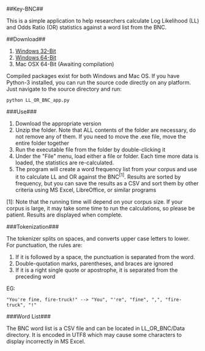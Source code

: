 ##Key-BNC##

This is a simple application to help researchers calculate Log Likelihood (LL) and Odds Ratio (OR) statistics against a word list from the BNC.

##Download##

1. [Windows 32-Bit](https://github.com/dougalg/Key-BNC/raw/master/build/Key-BNC-win32-v1.0.zip)
2. [Windows 64-Bit](https://github.com/dougalg/Key-BNC/raw/master/build/Key-BNC-amd64-v1.0.zip)
3. Mac OSX 64-Bit (Awaiting compilation)

Compiled packages exist for both Windows and Mac OS. If you have Python-3 installed, you can run the source code directly on any platform. Just navigate to the source directory and run:

    python LL_OR_BNC_app.py

###Use###

1. Download the appropriate version
2. Unzip the folder. Note that ALL contents of the folder are necessary, do not remove any of them. If you need to move the .exe file, move the entire folder together
3. Run the executable file from the folder by double-clicking it
4. Under the "File" menu, load either a file or folder. Each time more data is loaded, the statistics are re-calculated.
5. The program will create a word frequency list from your corpus and use it to calculate LL and OR against the BNC<sup>[1]</sup>. Results are sorted by frequency, but you can save the results as a CSV and sort them by other criteria using MS Excel, LibreOffice, or similar programs

[1]: Note that the running time will depend on your corpus size. If your corpus is large, it may take some time to run the calculations, so please be patient. Results are displayed when complete.

###Tokenization###

The tokenizer splits on spaces, and converts upper case letters to lower. For punctuation, the rules are:

1. If it is followed by a space, the punctuation is separated from the word.
2. Double-quotation marks, parentheses, and braces are ignored
3. If it is a right single quote or apostrophe, it is separated from the preceding word

EG:

    "You're fine, fire-truck!" --> "You", "'re", "fine", ",", "fire-truck", "!"

###Word List###

The BNC word list is a CSV file and can be located in LL_OR_BNC/Data directory. It is encoded in UTF8 which may cause some characters to display incorrectly in MS Excel.
